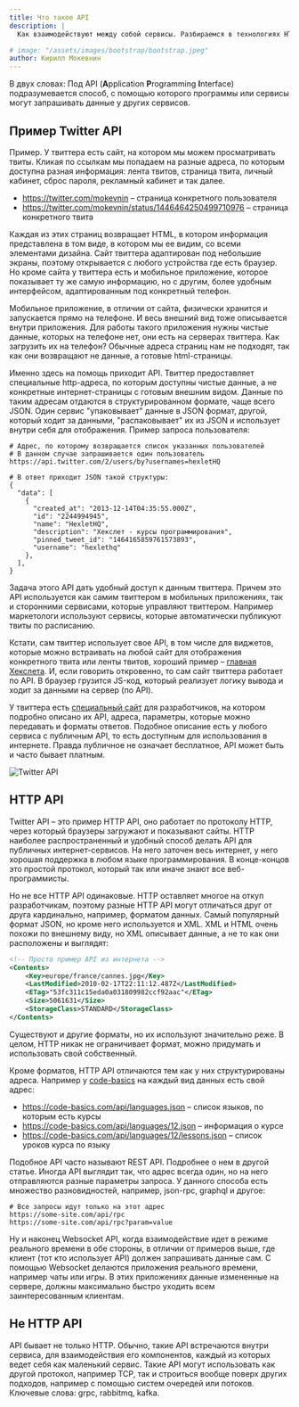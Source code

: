 ```yaml
---
title: Что такое API
description: |
  Как взаимодействуют между собой сервисы. Разбираемся в технологиях HTTP, JSON, XML

# image: "/assets/images/bootstrap/bootstrap.jpeg"
author: Кирилл Мокевнин
---
```


В двух словах: Под API (**A**pplication **P**rogramming **I**nterface) подразумевается способ, с помощью которого программы или сервисы могут запрашивать данные у других сервисов.

## Пример Twitter API

Пример. У твиттера есть сайт, на котором мы можем просматривать твиты. Кликая по ссылкам мы попадаем на разные адреса, по которым доступна разная информация: лента твитов, страница твита, личный кабинет, сброс пароля, рекламный кабинет и так далее.

* https://twitter.com/mokevnin – страница конкретного пользователя
* https://twitter.com/mokevnin/status/1446464250499710976 – страница конкретного твита

Каждая из этих страниц возвращает HTML, в котором информация представлена в том виде, в котором мы ее видим, со всеми элементами дизайна. Сайт твиттера адаптирован под небольшие экраны, поэтому открывается с любого устройства где есть браузер. Но кроме сайта у твиттера есть и мобильное приложение, которое показывает ту же самую информацию, но с другим, более удобным интерфейсом, адаптированным под конкретный телефон.

Мобильное приложение, в отличии от сайта, физически хранится и запускается прямо на телефоне. И весь внешний вид тоже описывается внутри приложения. Для работы такого приложения нужны чистые данные, которых на телефоне нет, они есть на серверах твиттера. Как загрузить их на телефон? Обычные адреса страниц нам не подходят, так как они возвращают не данные, а готовые html-страницы.

Именно здесь на помощь приходит API. Твиттер предоставляет специальные http-адреса, по которым доступны чистые данные, а не конкретные интернет-страницы с готовым внешним видом. Данные по таким адресам отдаются в структурированном формате, чаще всего JSON. Один сервис "упаковывает" данные в JSON формат, другой, который ходит за данными, "распаковывает" их из JSON и использует внутри себя для отображения. Пример запроса пользователя:

```shell
# Адрес, по которому возвращается список указанных пользователей
# В данном случае запрашивается один пользователь
https://api.twitter.com/2/users/by?usernames=hexletHQ

# В ответ приходит JSON такой структуры:
{
  "data": [
    {
      "created_at": "2013-12-14T04:35:55.000Z",
      "id": "2244994945",
      "name": "HexletHQ",
      "description": "Хекслет - курсы программирования",
      "pinned_tweet_id": "1464165859761573893",
      "username": "hexlethq"
    },
  ],
}
```

Задача этого API дать удобный доступ к данным твиттера. Причем это API используется как самим твиттером в мобильных приложениях, так и сторонними сервисами, которые управляют твиттером. Например маркетологи используют сервисы, которые автоматически публикуют твиты по расписанию.

Кстати, сам твиттер использует свое API, в том числе для виджетов, которые можно встраивать на любой сайт для отображения конкретного твита или ленты твитов, хороший пример – [главная Хекслета](https://ru.hexlet.io). И, если говорить откровенно, то сам сайт твиттера работает по API. В браузер грузится JS-код, который реализует логику вывода и ходит за данными на сервер (по API).

У твиттера есть [специальный сайт](https://developer.twitter.com/en/docs/twitter-api) для разработчиков, на котором подробно описано их API, адреса, параметры, которые можно передавать и форматы ответов. Подобное описание есть у любого сервиса с публичным API, то есть доступным для использования в интернете. Правда публичное не означает бесплатное, API может быть и часто бывает платным.

![Twitter API](/assets/twitter-api.png)

## HTTP API

Twitter API – это пример HTTP API, оно работает по протоколу HTTP, через который браузеры загружают и показывают сайты. HTTP наиболее распространенный и удобный способ делать API для публичных интернет-сервисов. На него заточен весь интернет, у него хорошая поддержка в любом языке программирования. В конце-концов это простой протокол, который так или иначе знают все веб-программисты.

Но не все HTTP API одинаковые. HTTP оставляет многое на откуп разработчикам, поэтому разные HTTP API могут отличаться друг от друга кардинально, например, форматом данных. Самый популярный формат JSON, но кроме него используется и XML. XML и HTML очень похожи по внешнему виду, но XML описывает данные, а не то как они расположены и выглядят:

```xml
<!-- Просто пример API из интернета -->
<Contents>
    <Key>europe/france/cannes.jpg</Key>
    <LastModified>2010-02-17T22:11:12.487Z</LastModified>
    <ETag>"53fc311c15eda0a031809982ccf92aac"</ETag>
    <Size>5061631</Size>
    <StorageClass>STANDARD</StorageClass>
</Contents>
```

Существуют и другие форматы, но их используют значительно реже. В целом, HTTP никак не ограничивает формат, можно придумать и использовать свой собственный.

Кроме форматов, HTTP API отличаются тем как у них структурированы адреса. Например у [code-basics](https://ru.code-basics.com) на каждый вид данных есть свой адрес:

* https://code-basics.com/api/languages.json – список языков, по которым есть курсы
* https://code-basics.com/api/languages/12.json – информация о курсе
* https://code-basics.com/api/languages/12/lessons.json – список уроков курса по языку

Подобное API часто называют REST API. Подробнее о нем в другой статье. Иногда API выглядит так, что адрес всегда один, но на него отправляются разные параметры запроса. У данного способа есть множество разновидностей, например, json-rpc, graphql и другое:

```shell
# Все запросы идут только на этот адрес
https://some-site.com/api/rpc
https://some-site.com/api/rpc?param=value
```

Ну и наконец Websocket API, когда взаимодействие идет в режиме реального времени в обе стороны, в отличии от примеров выше, где клиент (тот кто использует API) должен запрашивать данные сам. С помощью Websocket делаются приложения реального времени, например чаты или игры. В этих приложениях данные измененные на сервере, должны максимально быстро уходить всем заинтересованным клиентам.

## Не HTTP API

API бывает не только HTTP. Обычно, такие API встречаются внутри сервиса, для взаимодействия его компонентов, каждый из которых ведет себя как маленький сервис. Такие API могут использовать как другой протокол, например TCP, так и строиться вообще поверх других подходов, например с помощью систем очередей или потоков. Ключевые слова: grpc, rabbitmq, kafka.
